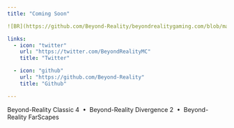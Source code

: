 ```yaml
---
title: "Coming Soon"

![BR](https://github.com/Beyond-Reality/beyondrealitygaming.com/blob/master/user/pages/01.home/logo.png)

links:
  - icon: "twitter"
    url: "https://twitter.com/BeyondRealityMC"
    title: "Twitter"

  - icon: "github"
    url: "https://github.com/Beyond-Reality"
    title: "Github"

---
```

Beyond-Reality Classic 4 &nbsp;&bull;&nbsp; Beyond-Reality Divergence 2 &nbsp;&bull;&nbsp; Beyond-Reality FarScapes
